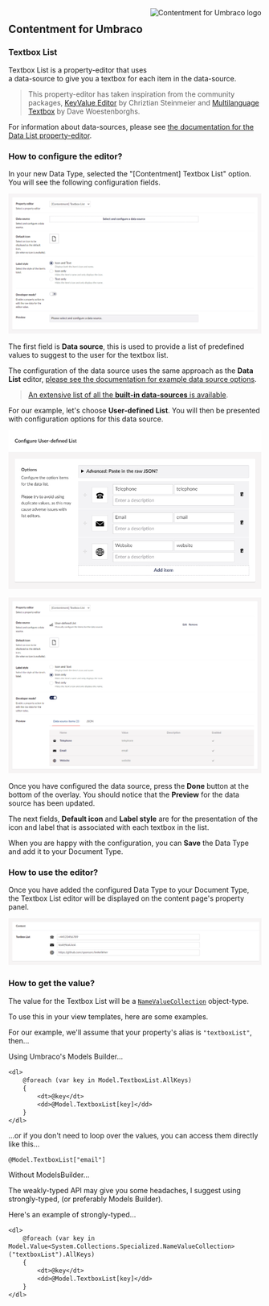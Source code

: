 <img src="../assets/img/logo.png" alt="Contentment for Umbraco logo" title="A state of Umbraco happiness." height="130" align="right">

## Contentment for Umbraco

### Textbox List

Textbox List is a property-editor that uses a data-source to give you a textbox for each item in the data-source.

> This property-editor has taken inspiration from the community packages, [KeyValue Editor](https://our.umbraco.com/packages/backoffice-extensions/keyvalue-editor/) by Chriztian Steinmeier and [Multilanguage Textbox](https://our.umbraco.com/packages/backoffice-extensions/multilanguage-textbox/) by Dave Woestenborghs.

For information about data-sources, please see [the documentation for the Data List property-editor](data-list.md).


### How to configure the editor?

In your new Data Type, selected the "[Contentment] Textbox List" option. You will see the following configuration fields.

![Configuration Editor for Textbox List](textbox-list--configuration-editor-01.png)

The first field is **Data source**, this is used to provide a list of predefined values to suggest to the user for the textbox list.

The configuration of the data source uses the same approach as the **Data List** editor, [please see the documentation for example data source options](data-list.md#how-to-configure-the-editor).

> [An extensive list of all the **built-in data-sources** is available](../data-sources/README.md).

For our example, let's choose **User-defined List**. You will then be presented with configuration options for this data source.

![Configuration Editor for Textbox List - data source configuration (for User-defined List)](textbox-list--configuration-editor-02.png)

![Configuration Editor for Textbox List - data source configuration (for User-defined List)](textbox-list--configuration-editor-03.png)

Once you have configured the data source, press the **Done** button at the bottom of the overlay. You should notice that the **Preview** for the data source has been updated.

The next fields, **Default icon** and **Label style** are for the presentation of the icon and label that is associated with each textbox in the list.

When you are happy with the configuration, you can **Save** the Data Type and add it to your Document Type.


### How to use the editor?

Once you have added the configured Data Type to your Document Type, the Textbox List editor will be displayed on the content page's property panel.

![Textbox List property-editor - displaying a textbox for each item in the data source](textbox-list--property-editor-01.png)


### How to get the value?

The value for the Textbox List will be a [`NameValueCollection`](https://docs.microsoft.com/en-us/dotnet/api/system.collections.specialized.namevaluecollection) object-type.

To use this in your view templates, here are some examples.

For our example, we'll assume that your property's alias is `"textboxList"`, then...

Using Umbraco's Models Builder...

```cshtml
<dl>
    @foreach (var key in Model.TextboxList.AllKeys)
    {
        <dt>@key</dt>
        <dd>@Model.TextboxList[key]</dd>
    }
</dl>
```

...or if you don't need to loop over the values, you can access them directly like this...

```cshtml
@Model.TextboxList["email"]
```

Without ModelsBuilder...

The weakly-typed API may give you some headaches, I suggest using strongly-typed, (or preferably Models Builder).

Here's an example of strongly-typed...

```cshtml
<dl>
    @foreach (var key in Model.Value<System.Collections.Specialized.NameValueCollection>("textboxList").AllKeys)
    {
        <dt>@key</dt>
        <dd>@Model.TextboxList[key]</dd>
    }
</dl>
```


